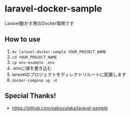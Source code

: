 # laravel-docker-sample

Laravel動かす用のDocker環境です

## How to use

1. `mv laravel-docker-sample YOUR_PROJECT_NAME`
2. `cd YOUR_PROJECT_NAME`
3. `cp env-example .env`
4. .envに値を書き込む
5. laravelのプロジェクトをディレクトリルートに配置します
6. `docker-compose up -d`

## Special Thanks!

- https://github.com/saboyutaka/laravel-sample
